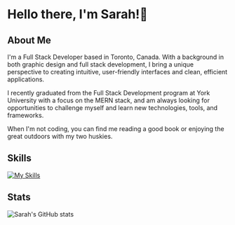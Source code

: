 # Hello there, I'm Sarah!👋

## About Me

I'm a Full Stack Developer based in Toronto, Canada. With a background in both graphic design and full stack development, I bring a unique perspective to creating intuitive, user-friendly interfaces and clean, efficient applications.

I recently graduated from the Full Stack Development program at York University with a focus on the MERN stack, and am always looking for opportunities to challenge myself and learn new technologies, tools, and frameworks.

When I'm not coding, you can find me reading a good book or enjoying the great outdoors with my two huskies.

## Skills

[![My Skills](https://skillicons.dev/icons?i=js,react,nodejs,html,css,sass,firebase,mongodb,mysql,docker,redux,git,vscode,postman,ai,ps)](https://skillicons.dev)

## Stats

![Sarah's GitHub stats](https://github-readme-stats.vercel.app/api?username=SarahSalvatore&show_icons=true&theme=dracula)
